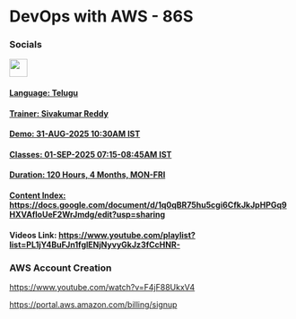 # DevOps with AWS - 86S

### Socials

<p align="left"><a href="https://www.linkedin.com/in/sivakumar-reddy-mettukuru" target="_blank" rel="noreferrer"> <picture> <source media="(prefers-color-scheme: dark)" srcset="https://raw.githubusercontent.com/danielcranney/readme-generator/main/public/icons/socials/linkedin-dark.svg" /> <source media="(prefers-color-scheme: light)" srcset="https://raw.githubusercontent.com/danielcranney/readme-generator/main/public/icons/socials/linkedin.svg" /> <img src="https://raw.githubusercontent.com/danielcranney/readme-generator/main/public/icons/socials/linkedin.svg" width="32" height="32" /> </picture> </p>

#### Language: Telugu
#### Trainer: Sivakumar Reddy
#### Demo: 31-AUG-2025 10:30AM IST
#### Classes: 01-SEP-2025 07:15-08:45AM IST
#### Duration: 120 Hours, 4 Months, MON-FRI

#### Content Index: https://docs.google.com/document/d/1q0qBR75hu5cgi6CfkJkJpHPGq9HXVAfloUeF2WrJmdg/edit?usp=sharing

#### Videos Link: https://www.youtube.com/playlist?list=PL1jY4BuFJn1fglENjNyvyGkJz3fCcHNR-
### AWS Account Creation

https://www.youtube.com/watch?v=F4jF88UkxV4

https://portal.aws.amazon.com/billing/signup



